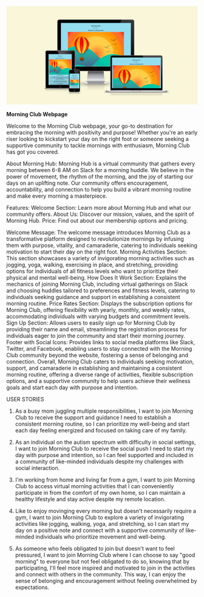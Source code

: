 <p align="center"><img src="assets/images/Screenshot 2024-04-29 at 11.41.54.png" alt="drawing" width="800"/></p>

<strong>Morning Club Webpage</strong>

Welcome to the Morning Club webpage, your go-to destination for embracing the morning with positivity and purpose! Whether you're an early riser looking to kickstart your day on the right foot or someone seeking a supportive community to tackle mornings with enthusiasm, Morning Club has got you covered.

About Morning Hub:
Morning Hub is a virtual community that gathers every morning between 6-8 AM on Slack for a morning huddle. We believe in the power of movement, the rhythm of the morning, and the joy of starting our days on an uplifting note. Our community offers encouragement, accountability, and connection to help you build a vibrant morning routine and make every morning a masterpiece. 


Features:
Welcome Section: Learn more about Morning Hub and what our community offers.
About Us: Discover our mission, values, and the spirit of Morning Hub.
Price: Find out about our membership options and pricing.


Welcome Message: The welcome message introduces Morning Club as a transformative platform designed to revolutionize mornings by infusing them with purpose, vitality, and camaraderie, catering to individuals seeking motivation to start their day on the right foot.
Morning Activities Section: This section showcases a variety of invigorating morning activities such as jogging, yoga, walking, exercising in place, and stretching, providing options for individuals of all fitness levels who want to prioritize their physical and mental well-being.
How Does It Work Section: Explains the mechanics of joining Morning Club, including virtual gatherings on Slack and choosing huddles tailored to preferences and fitness levels, catering to individuals seeking guidance and support in establishing a consistent morning routine.
Price Rates Section: Displays the subscription options for Morning Club, offering flexibility with yearly, monthly, and weekly rates, accommodating individuals with varying budgets and commitment levels.
Sign Up Section: Allows users to easily sign up for Morning Club by providing their name and email, streamlining the registration process for individuals eager to join the community and start their morning journey.
Footer with Social Icons: Provides links to social media platforms like Slack, Twitter, and Facebook, enabling users to stay connected with the Morning Club community beyond the website, fostering a sense of belonging and connection.
Overall, Morning Club caters to individuals seeking motivation, support, and camaraderie in establishing and maintaining a consistent morning routine, offering a diverse range of activities, flexible subscription options, and a supportive community to help users achieve their wellness goals and start each day with purpose and intention.

USER STORIES 

1. As a busy mom juggling multiple responsibilities, I want to join Morning Club to receive the support and guidance I need to establish a consistent morning routine, so I can prioritize my well-being and start each day feeling energized and focused on taking care of my family.

2. As an individual on the autism spectrum with difficulty in social settings, I want to join Morning Club to receive the social push I need to start my day with purpose and intention, so I can feel supported and included in a community of like-minded individuals despite my challenges with social interaction.

3. I'm working from home and living far from a gym, I want to join Morning Club to access virtual morning activities that I can conveniently participate in from the comfort of my own home, so I can maintain a healthy lifestyle and stay active despite my remote location.

4. Like to enjoy movinging every morning but doesn't necessarily require a gym, I want to join Morning Club to explore a variety of invigorating activities like jogging, walking, yoga, and stretching, so I can start my day on a positive note and connect with a supportive community of like-minded individuals who prioritize movement and well-being.

5. As someone who feels obligated to join but doesn't want to feel pressured, I want to join Morning Club where I can choose to say "good morning" to everyone but not feel obligated to do so, knowing that by participating, I'll feel more inspired and motivated to join in the activities and connect with others in the community. This way, I can enjoy the sense of belonging and encouragement without feeling overwhelmed by expectations.

